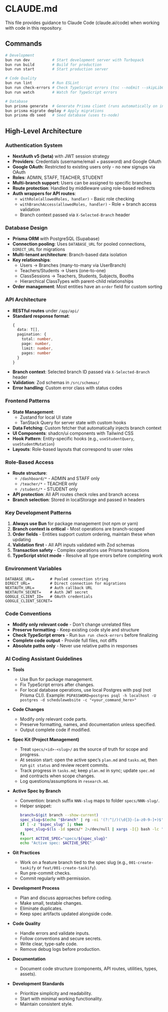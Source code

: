 # CLAUDE.md

This file provides guidance to Claude Code (claude.ai/code) when working with code in this repository.

## Commands

```bash
# Development
bun run dev          # Start development server with Turbopack
bun run build        # Build for production
bun run start        # Start production server

# Code Quality
bun run lint         # Run ESLint
bun run check-errors # Check TypeScript errors (tsc --noEmit --skipLibCheck)
bun run watch        # Watch for TypeScript errors

# Database
bun prisma generate  # Generate Prisma client (runs automatically on install)
bun prisma migrate deploy # Apply migrations
bun prisma db seed   # Seed database (uses ts-node)
```

## High-Level Architecture

### Authentication System
- **NextAuth v5 (beta)** with JWT session strategy
- **Providers**: Credentials (username/email + password) and Google OAuth
- **Google OAuth**: Restricted to existing users only - no new signups via OAuth
- **Roles**: ADMIN, STAFF, TEACHER, STUDENT
- **Multi-branch support**: Users can be assigned to specific branches
- **Route protection**: Handled by middleware using role-based redirects
- **Auth wrappers for API routes**:
  - `withRole(allowedRoles, handler)` - Basic role checking
  - `withBranchAccess(allowedRoles, handler)` - Role + branch access validation
  - Branch context passed via `X-Selected-Branch` header

### Database Design
- **Prisma ORM** with PostgreSQL (Supabase)
- **Connection pooling**: Uses `DATABASE_URL` for pooled connections, `DIRECT_URL` for migrations
- **Multi-tenant architecture**: Branch-based data isolation
- **Key relationships**:
  - Users → Branches (many-to-many via UserBranch)
  - Teachers/Students → Users (one-to-one)
  - ClassSessions → Teachers, Students, Subjects, Booths
  - Hierarchical ClassTypes with parent-child relationships
- **Order management**: Most entities have an `order` field for custom sorting

### API Architecture
- **RESTful routes** under `/app/api/`
- **Standard response format**:
  ```typescript
  {
    data: T[],
    pagination: {
      total: number,
      page: number,
      limit: number,
      pages: number
    }
  }
  ```
- **Branch context**: Selected branch ID passed via `X-Selected-Branch` header
- **Validation**: Zod schemas in `/src/schemas/`
- **Error handling**: Custom error class with status codes

### Frontend Patterns
- **State Management**:
  - Zustand for local UI state
  - TanStack Query for server state with custom hooks
- **Data Fetching**: Custom fetcher that automatically injects branch context
- **UI Components**: shadcn/ui components with Tailwind CSS
- **Hook Pattern**: Entity-specific hooks (e.g., `useStudentQuery`, `useStudentMutation`)
- **Layouts**: Role-based layouts that correspond to user roles

### Role-Based Access
- **Route structure**:
  - `/dashboard/*` - ADMIN and STAFF only
  - `/teacher/*` - TEACHER only
  - `/student/*` - STUDENT only
- **API protection**: All API routes check roles and branch access
- **Branch selection**: Stored in localStorage and passed in headers

### Key Development Patterns
1. **Always use Bun** for package management (not npm or yarn)
2. **Branch context is critical** - Most operations are branch-scoped
3. **Order fields** - Entities support custom ordering, maintain these when updating
4. **Validation first** - All API inputs validated with Zod schemas
5. **Transaction safety** - Complex operations use Prisma transactions
6. **TypeScript strict mode** - Resolve all type errors before completing work

### Environment Variables
```env
DATABASE_URL=       # Pooled connection string
DIRECT_URL=         # Direct connection for migrations
NEXTAUTH_URL=       # Auth callback URL
NEXTAUTH_SECRET=    # Auth JWT secret
GOOGLE_CLIENT_ID=   # OAuth credentials
GOOGLE_CLIENT_SECRET=
```

### Code Conventions
- **Modify only relevant code** - Don't change unrelated files
- **Preserve formatting** - Keep existing code style and structure
- **Check TypeScript errors** - Run `bun run check-errors` before finalizing
- **Complete code output** - Provide full files, not diffs
- **Absolute paths only** - Never use relative paths in responses

### **AI Coding Assistant Guidelines**

- **Tools**

  - Use Bun for package management.
  - Fix TypeScript errors after changes.
  - For local database operations, use local Postgres with psql (not Prisma CLI). Example: `PGPASSWORD=postgres psql -h localhost -U postgres -d schedulewebsite -c "<your_command_here>"`

- **Code Changes**

  - Modify only relevant code parts.
  - Preserve formatting, names, and documentation unless specified.
  - Output complete code if modified.

- **Spec Kit (Project Management)**

  - Treat `specs/<id>-<slug>/` as the source of truth for scope and progress.
  - At session start: open the active spec’s `plan.md` and `tasks.md`, then run `git status` and review recent commits.
  - Track progress in `tasks.md`; keep `plan.md` in sync; update `spec.md` and contracts when scope changes.
  - Log questions/assumptions in `research.md`.

- **Active Spec by Branch**

  - Convention: branch suffix `NNN-slug` maps to folder `specs/NNN-slug/`.
  - Helper snippet:
    ```bash
    branch=$(git branch --show-current)
    spec_slug=$(echo "$branch" | rg -oi '(?:^|/)(\d{3}-[a-z0-9-]+)$' -r '$1' | head -n1)
    if [ -z "$spec_slug" ]; then
      spec_slug=$(ls -1d specs/* 2>/dev/null | xargs -I{} bash -lc 'printf "%T@ %s\n" $(stat -c %Y {}) {}' | sort -n | awk '{print $2}' | sed 's#^specs/##' | tail -n1)
    fi
    export ACTIVE_SPEC="specs/${spec_slug}"
    echo "Active spec: $ACTIVE_SPEC"
    ```

- **Git Practices**

  - Work on a feature branch tied to the spec slug (e.g., `001-create-taskify` or `feat/001-create-taskify`).
  - Run pre-commit checks.
  - Commit regularly with permission.

- **Development Process**

  - Plan and discuss approaches before coding.
  - Make small, testable changes.
  - Eliminate duplicates.
  - Keep spec artifacts updated alongside code.

- **Code Quality**

  - Handle errors and validate inputs.
  - Follow conventions and secure secrets.
  - Write clear, type-safe code.
  - Remove debug logs before production.

- **Documentation**

  - Document code structure (components, API routes, utilities, types, assets).

- **Development Standards**
  - Prioritize simplicity and readability.
  - Start with minimal working functionality.
  - Maintain consistent style.
